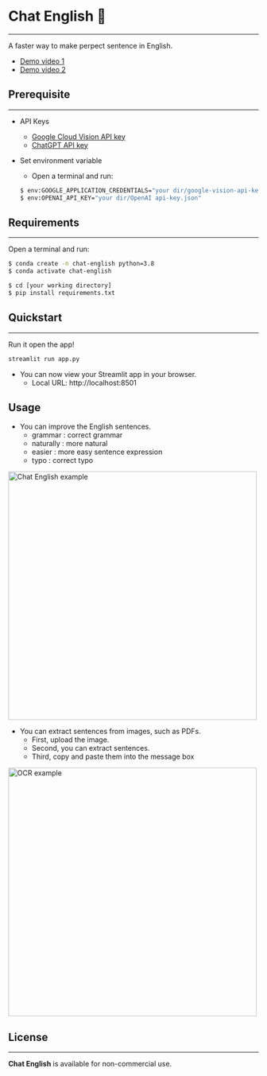 # **Chat English 👀**
<hr>

A faster way to make perpect sentence in English.

- [Demo video 1](https://drive.google.com/file/d/1t0Za1VaNZGckofdegP7JqmUlVvW_VRh6/view?usp=sharing)
- [Demo video 2](https://drive.google.com/file/d/1fhvFzXlfMORsV5kicG33wMEI3q7YzJ9p/view?usp=sharing)

## Prerequisite
<hr>

- API Keys
  - [Google Cloud Vision API key](https://console.cloud.google.com/)
  - [ChatGPT API key](https://platform.openai.com/account/api-keys)

- Set environment variable
  - Open a terminal and run:

  ```bash
  $ env:GOOGLE_APPLICATION_CREDENTIALS="your dir/google-vision-api-key.json"
  $ env:OPENAI_API_KEY="your dir/OpenAI api-key.json"
  ```

## Requirements
<hr>

Open a terminal and run:

```bash
$ conda create -n chat-english python=3.8
$ conda activate chat-english

$ cd [your working directory]
$ pip install requirements.txt
```

## Quickstart
<hr>

Run it open the app!

```bash
streamlit run app.py
```

- You can now view your Streamlit app in your browser.
  - Local URL: http://localhost:8501

## Usage

- You can improve the English sentences.
  - grammar   : correct grammar
  - naturally : more natural
  - easier    : more easy sentence expression
  - typo      : correct typo

<img src="https://user-images.githubusercontent.com/33558083/240276739-7ae82fa0-26a6-4b16-a845-ef767868d192.png" alt="Chat English example" width=500 href="none"></img>

- You can extract sentences from images, such as PDFs.
  - First, upload the image.
  - Second, you can extract sentences.
  - Third, copy and paste them into the message box

<img src="https://user-images.githubusercontent.com/33558083/240276207-793c708a-4792-48b5-9301-0b0f4f30a262.png" alt="OCR example" width=500 href="none"></img>


## License
<hr>

**Chat English** is available for non-commercial use.